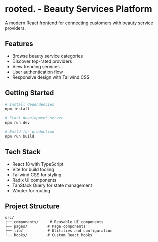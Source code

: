# rooted. - Beauty Services Platform

A modern React frontend for connecting customers with beauty service providers.

## Features

- Browse beauty service categories
- Discover top-rated providers
- View trending services
- User authentication flow
- Responsive design with Tailwind CSS

## Getting Started

```bash
# Install dependencies
npm install

# Start development server
npm run dev

# Build for production
npm run build
```

## Tech Stack

- React 18 with TypeScript
- Vite for build tooling
- Tailwind CSS for styling
- Radix UI components
- TanStack Query for state management
- Wouter for routing

## Project Structure

```
src/
├── components/     # Reusable UI components
├── pages/         # Page components
├── lib/           # Utilities and configuration
└── hooks/         # Custom React hooks
```